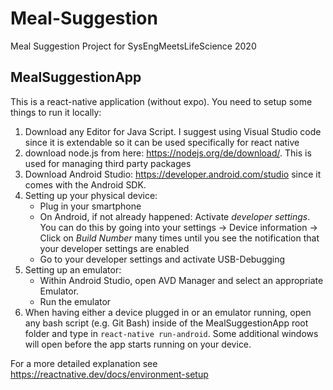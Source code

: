 # Meal-Suggestion
Meal Suggestion Project for SysEngMeetsLifeScience 2020


## MealSuggestionApp
This is a react-native application (without expo). You need to setup some things to run it locally:
1. Download any Editor for Java Script. I suggest using Visual Studio code since it is extendable so it can be used specifically for react native
2. download node.js from here: https://nodejs.org/de/download/. This is used for managing third party packages
3. Download Android Studio: https://developer.android.com/studio since it comes with the Android SDK.
4. Setting up your physical device:
	- Plug in your smartphone
	- On Android, if not already happened: Activate _developer settings_. You can do this by going into your settings -> Device information -> Click on _Build Number_ many times until you see the notification that your developer settings are enabled
	- Go to your developer settings and activate USB-Debugging
5. Setting up an emulator:
	- Within Android Studio, open AVD Manager and select an appropriate Emulator.
	- Run the emulator
6. When having either a device plugged in or an emulator running, open any bash script (e.g. Git Bash) inside of the MealSuggestionApp root folder and type in `react-native run-android`. Some additional windows will open before the app starts running on your device.

For a more detailed explanation see https://reactnative.dev/docs/environment-setup 